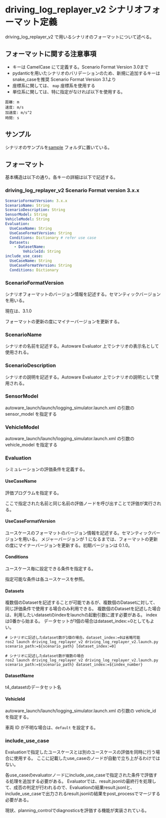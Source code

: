 # driving_log_replayer_v2 シナリオフォーマット定義

driving_log_replayer_v2 で用いるシナリオのフォーマットについて述べる。

## フォーマットに関する注意事項

- キーは CamelCase にて定義する。Scenario Format Version 3.0まで
- pydanticを用いたシナリオのバリデーションのため、新規に追加するキーはsnake_caseを推奨 Scenario Format Version 3.1より
- 座標系に関しては、 `map` 座標系を使用する
- 単位系に関しては、特に指定がなければ以下を使用する。

```shell
距離: m
速度: m/s
加速度: m/s^2
時間: s
```

## サンプル

シナリオのサンプルを[sample](https://github.com/tier4/driving_log_replayer_v2/tree/develop/sample) フォルダに置いている。

## フォーマット

基本構造は以下の通り。各キーの詳細は以下で記述する。

### driving_log_replayer_v2 Scenario Format version 3.x.x

```yaml
ScenarioFormatVersion: 3.x.x
ScenarioName: String
ScenarioDescription: String
SensorModel: String
VehicleModel: String
Evaluation:
  UseCaseName: String
  UseCaseFormatVersion: String
  Conditions: Dictionary # refer use case
  Datasets:
    - DatasetName:
        VehicleId: String
include_use_case:
  UseCaseName: String
  UseCaseFormatVersion: String
  Conditions: Dictionary
```

### ScenarioFormatVersion

シナリオフォーマットのバージョン情報を記述する。セマンティックバージョンを用いる。

現在は、3.1.0

フォーマットの更新の度にマイナーバージョンを更新する。

### ScenarioName

シナリオの名前を記述する。Autoware Evaluator 上でシナリオの表示名として使用される。

### ScenarioDescription

シナリオの説明を記述する。Autoware Evaluator 上でシナリオの説明として使用される。

### SensorModel

autoware_launch/launch/logging_simulator.launch.xml の引数の sensor_model を指定する

### VehicleModel

autoware_launch/launch/logging_simulator.launch.xml の引数の vehicle_model を指定する

### Evaluation

シミュレーションの評価条件を定義する。

#### UseCaseName

評価プログラムを指定する。

ここで指定された名前と同じ名前の評価ノードを呼び出すことで評価が実行される。

#### UseCaseFormatVersion

ユースケースのフォーマットのバージョン情報を記述する。セマンティックバージョンを用いる。
メジャーバージョンが 1 になるまでは、フォーマットの更新の度にマイナーバージョンを更新する。初期バージョンは 0.1.0。

#### Conditions

ユースケース毎に設定できる条件を指定する。

指定可能な条件は各ユースケースを参照。

#### Datasets

複数個のDatasetを記述することが可能であるが、複数個のDatasetに対して、同じ評価条件で使用する場合のみ利用できる。
複数個のDatasetを記述した場合は、利用したいdatasetのindexをlaunchの起動引数に渡す必要がある。
indexは0番から始まる。
データセットが1個の場合はdataset_index:=0としてもよい。

```shell
# シナリオに記述したdataset数が1個の場合。dataset_index:=0は省略可能
ros2 launch driving_log_replayer_v2 driving_log_replayer_v2.launch.py scenario_path:=${scenario_path} [dataset_index:=0]

# シナリオに記述したdataset数が複数の場合
ros2 launch driving_log_replayer_v2 driving_log_replayer_v2.launch.py scenario_path:=${scenario_path} dataset_index:=${index_number}
```

#### DatasetName

t4_datasetのデータセット名

#### VehicleId

autoware_launch/launch/logging_simulator.launch.xml の引数の vehicle_id を指定する。

車両 ID が不明な場合は、`default` を設定する。

### include_use_case

Evaluationで指定したユースケースとは別のユースケースの評価を同時に行う場合に使用する。
ここに記載したuse_caseのノードが自動で立ち上がるわけではない。

各use_caseのevaluatorノードにinclude_use_caseで指定された条件で評価する処理を追加する必要がある。
Evaluatorでは、result.jsonlの最終行を処理して、成否の判定が行われるので、Evaluationの結果result.jsonlと、include_use_caseで出力されるresult.jsonlの結果をpost_processでマージする必要がある。

現状、planning_controlでdiagnosticsを評価する機能が実装されている。
